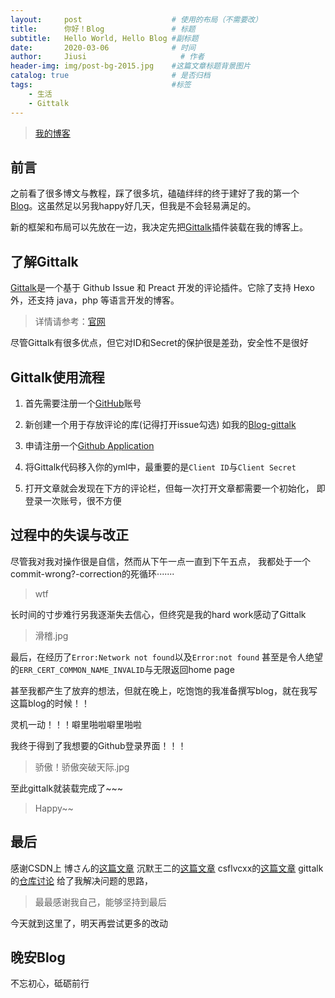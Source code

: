 ```yaml
---
layout:     post                    # 使用的布局（不需要改）
title:      你好！Blog               # 标题 
subtitle:   Hello World, Hello Blog #副标题
date:       2020-03-06              # 时间
author:     Jiusi                     # 作者
header-img: img/post-bg-2015.jpg    #这篇文章标题背景图片
catalog: true                       # 是否归档
tags:                               #标签
    - 生活
    - Gittalk 
---
```

>
>[我的博客](http://jiusi1999.top)

## 前言
之前看了很多博文与教程，踩了很多坑，磕磕绊绊的终于建好了我的第一个[Blog](http://jiusi1999.top)。这虽然足以另我happy好几天，但我是不会轻易满足的。

新的框架和布局可以先放在一边，我决定先把[Gittalk](https://gitalk.github.io/)插件装载在我的博客上。
## 了解Gittalk
[Gittalk](https://gitalk.github.io/)是一个基于 Github Issue 和 Preact 开发的评论插件。它除了支持 Hexo 外，还支持 java，php 等语言开发的博客。

>详情请参考：[官网](https://gitalk.github.io/)

尽管Gittalk有很多优点，但它对ID和Secret的保护很是差劲，安全性不是很好

## Gittalk使用流程
  1. 首先需要注册一个[GitHub](https://github.com/)账号

  2. 新创建一个用于存放评论的库(记得打开issue勾选)
     如我的[Blog-gittalk](https://github.com/Jiusi1999/Blog-gittalk)

  3. 申请注册一个[Github Application](https://github.com/settings/applications/new)

  4. 将Gittalk代码移入你的yml中，最重要的是`Client ID`与`Client Secret`

  5. 打开文章就会发现在下方的评论栏，但每一次打开文章都需要一个初始化，
     即登录一次账号，很不方便

##  过程中的失误与改正
尽管我对我对操作很是自信，然而从下午一点一直到下午五点，
我都处于一个commit-wrong?-correction的死循环·······

>wtf

长时间的寸步难行另我逐渐失去信心，但终究是我的hard work感动了Gittalk

>滑稽.jpg

最后，在经历了`Error:Network not found`以及`Error:not found`
甚至是令人绝望的`ERR_CERT_COMMON_NAME_INVALID`与无限返回home page

甚至我都产生了放弃的想法，但就在晚上，吃饱饱的我准备撰写blog，就在我写这篇blog的时候！！

灵机一动！！！噼里啪啦噼里啪啦

我终于得到了我想要的Github登录界面！！！
>骄傲！骄傲突破天际.jpg

至此gittalk就装载完成了~~~

>Happy~~

##  最后

感谢CSDN上 博さん的[这篇文章](https://blog.csdn.net/w47_csdn/article/details/88858343)
           沉默王二的[这篇文章](https://blog.csdn.net/qing_gee/article/details/100133060)
           csflvcxx的[这篇文章](https://blog.csdn.net/csflvcxx/article/details/81283670?depth_1-utm_source=distribute.pc_relevant.none-task&utm_source=distribute.pc_relevant.none-task)
           gittalk的[仓库讨论](https://github.com/gitalk/gitalk/issues/115)
给了我解决问题的思路，
>最最感谢我自己，能够坚持到最后

今天就到这里了，明天再尝试更多的改动

## 晚安Blog

不忘初心，砥砺前行




